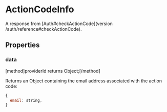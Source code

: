 # ActionCodeInfo

A response from [Auth#checkActionCode](version /auth/reference#checkActionCode).

## Properties

### data
[method]providerId returns Object;[/method]

Returns an Object containing the email address associated with the action code:

```js
{
  email: string,
}
```
